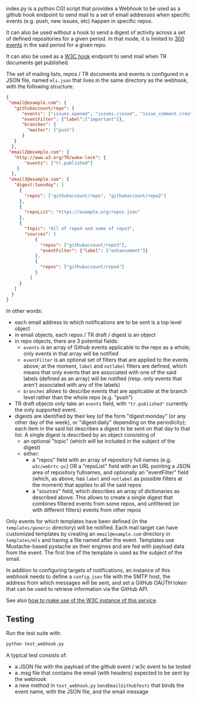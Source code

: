 index.py is a python CGI script that provides a Webhook to be used as a github hook endpoint to send mail to a set of email addresses when specific events (e.g. push, new issues, etc) happen in specific repos.

It can also be used without a hook to send a digest of activity across a set of defined repositories for a given period. In that mode, it is limited to [300 events](https://developer.github.com/v3/activity/events/#list-repository-events) in the said period for a given repo.

It can also be used as a [W3C hook](https://w3c.github.io/w3c-api/webhooks) endpoint to send mail when TR documents get published.

The set of mailing lists, repos / TR documents and events is configured in a JSON file, named `mls.json` that lives in the same directory as the webhook, with the following structure:
```json
{
 "email@example.com": {
   "githubaccount/repo": {
      "events": ["issues.opened", "issues.closed", "issue_comment.created", "pull_request.opened", "pull_request.labeled"],
      "eventFilter": {"label":["important"]},
      "branches": {
        "master": ["push"]
      }
   }
  },
 "email2@example.com": {
   "http://www.w3.org/TR/wake-lock": {
       "events": ["tr.published"]
    }
  },
 "email3@example.com": {
   "digest:tuesday": [
     {
       "repos": ["githubaccount/repo", "githubaccount/repo2"]
     },
     {
       "repoList": "https://example.org/repos.json"
     },
     {
       "topic": "All of repo4 and some of repo3", 
       "sources": [
           {
             "repos": ["githubaccount/repo3"],
             "eventFilter": {"label": ["enhancement"]}
           },
           {
             "repos": ["githubaccount/repo4"]
           }
         ]
     }
   ]
  }
}
```

In other words:
* each email address to which notifications are to be sent is a top level object
* in email objects, each repos / TR draft / digest is an object
* in repo objects, there are 3 potential fields:
  * `events` is an array of Github events applicable to the repo as a whole; only events in that array will be notified
  * `eventFilter` is an optional set of filters that are applied to the events above; at the moment, `label` and `notlabel` filters are defined, which means that only events that are associated with one of the said labels (defined as an array) will be notified (resp. only events that aren't associated with any of the labels)
  * `branches` allows to describe events that are applicable at the branch level rather than the whole repo (e.g. "push")
* TR draft objects only take an `events` field, with `"tr.published"` currently the only supported event.
* digests are identified by their key (of the form "digest:monday" (or any other day of the week), or "digest:daily" depending on the periodicity); each item in the said list describes a digest to be sent on that day to that list. A single digest is described by an object consisting of 
  * an optional "topic" (which will be included in the subject of the digest)
  * either:
    * a "repos" field with an array of repository full names (e.g. `w3c/webrtc-pc`) OR a "repoList" field with an URL pointing a JSON area of repository fullnames, and optionally an "eventFilter" field (which, as above, has `label` and `notlabel` as possible filters at the moment) that applies to all the said repos
    * a "sources" field, which describes an array of dictionaries as described above. This allows to create a single digest that combines filtered events from some repos, and unfiltered (or with different filters) events from other repos

Only events for which templates have been defined (in the `templates/generic` directory) will be notified. Each mail target can have customized templates by creating an `email@example.com` directory in `templates/mls` and having a file named after the event. Templates use Mustache-based pystache as their engines and are fed with payload data from the event. The first line of the template is used as the subject of the email.

In addition to configuring targets of notifications, an instance of this webhook needs to define a `config.json` file with the SMTP host, the address from which messages will be sent, and set a GitHub OAUTH token that can be used to retrieve information via the GitHub API.

See also [how to make use of the W3C instance of this service](https://github.com/w3c/github-notify-ml-config).

## Testing
Run the test suite with:
```sh
python test_webhook.py
```

A typical test consists of:
* a JSON file with the payload of the github event / w3c event to be tested
* a .msg file that contains the email (with headers) expected to be sent by the webhook
* a new method in `test_webhook.py` `SendEmailGithubTests` that binds the event name, with the JSON file, and the email message
